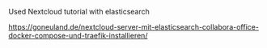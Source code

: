 Used Nextcloud tutorial with elasticsearch

https://goneuland.de/nextcloud-server-mit-elasticsearch-collabora-office-docker-compose-und-traefik-installieren/